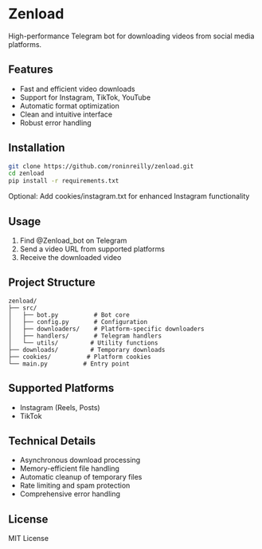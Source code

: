 # Zenload

High-performance Telegram bot for downloading videos from social media platforms.

## Features

- Fast and efficient video downloads
- Support for Instagram, TikTok, YouTube
- Automatic format optimization
- Clean and intuitive interface
- Robust error handling

## Installation

```bash
git clone https://github.com/roninreilly/zenload.git
cd zenload
pip install -r requirements.txt
```

Optional: Add cookies/instagram.txt for enhanced Instagram functionality

## Usage

1. Find @Zenload_bot on Telegram
2. Send a video URL from supported platforms
3. Receive the downloaded video

## Project Structure

```
zenload/
├── src/
│   ├── bot.py          # Bot core
│   ├── config.py       # Configuration
│   ├── downloaders/    # Platform-specific downloaders
│   ├── handlers/       # Telegram handlers
│   └── utils/         # Utility functions
├── downloads/         # Temporary downloads
├── cookies/          # Platform cookies
└── main.py          # Entry point
```

## Supported Platforms

- Instagram (Reels, Posts)
- TikTok

## Technical Details

- Asynchronous download processing
- Memory-efficient file handling
- Automatic cleanup of temporary files
- Rate limiting and spam protection
- Comprehensive error handling

## License

MIT License
